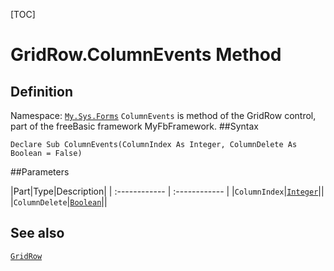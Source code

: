 [TOC]
# GridRow.ColumnEvents Method

## Definition
Namespace: [`My.Sys.Forms`](My.Sys.Forms.md)
`ColumnEvents` is method of the GridRow control, part of the freeBasic framework MyFbFramework.
##Syntax
```freeBasic
Declare Sub ColumnEvents(ColumnIndex As Integer, ColumnDelete As Boolean = False)
```

##Parameters

|Part|Type|Description|
| :------------ | :------------ |
|`ColumnIndex`|[`Integer`]("https://www.freebasic.net/wiki/KeyPgInteger")||
|`ColumnDelete`|[`Boolean`]("https://www.freebasic.net/wiki/KeyPgBoolean")||
## See also
[`GridRow`](GridRow.md)
